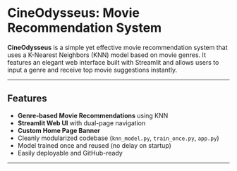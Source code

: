 #  CineOdysseus: Movie Recommendation System

**CineOdysseus** is a simple yet effective movie recommendation system that uses a K-Nearest Neighbors (KNN) model based on movie genres. It features an elegant web interface built with Streamlit and allows users to input a genre and receive top movie suggestions instantly.

---

##  Features

-  **Genre-based Movie Recommendations** using KNN
-  **Streamlit Web UI** with dual-page navigation
-  **Custom Home Page Banner**
-  Cleanly modularized codebase (`knn_model.py`, `train_once.py`, `app.py`)
-  Model trained once and reused (no delay on startup)
-  Easily deployable and GitHub-ready

---


